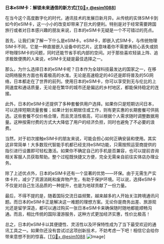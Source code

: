 **日本eSIM卡：解锁未来通信的新方式[[TG💪+ @esim1088](https://t.me/s/esim1088)]**

在当今这个高度数字化的时代，通讯技术的发展日新月异。从传统的实体SIM卡到如今的eSIM卡，这一小小的改变却带来了巨大的便利。特别是对于经常需要跨国旅行或者对日本感兴趣的朋友来说，日本的eSIM卡无疑是一个不可错过的亮点。

首先，让我们来了解一下什么是eSIM卡。eSIM卡，即嵌入式SIM卡，与传统物理SIM卡不同，它是一种直接嵌入设备中的芯片。这意味着你不需要再担心丢失或损坏物理SIM卡的问题，同时还能节省手机内部的空间。对于那些喜欢轻装上阵、追求极致便携的人来说，eSIM卡无疑是最佳选择之一。

那么，为什么选择日本的eSIM卡呢？日本作为全球科技最发达的国家之一，在移动网络服务方面也有着极高的水准。无论是高速稳定的4G还是即将普及的5G网络，日本都走在了世界的前列。使用日本的eSIM卡，你可以享受到无与伦比的上网速度和通话质量，无论是在繁华的城市还是偏远的乡村地区，都能保持稳定的连接。

此外，日本的eSIM卡还提供了多种套餐供用户选择。如果你只是短期访问日本，可以选择短期流量套餐；如果计划长期居住或工作，则有更实惠的长期套餐可供挑选。这些套餐不仅价格合理，而且灵活性极高，可以根据个人需求随时调整数据用量。这种按需付费的方式大大降低了用户的经济负担，同时也避免了不必要的浪费。

当然，对于初次接触eSIM卡的朋友来说，可能会担心如何正确安装和使用。其实这非常简单！大多数现代智能手机都已经支持eSIM功能，只需按照运营商提供的指引进行设置即可轻松激活。如果你不确定自己的手机是否兼容，也可以提前咨询相关客服人员获取帮助。整个过程既快捷又方便，完全无需亲自前往实体店办理业务。

除了上述优点外，日本的eSIM卡还有一个显著的优势——环保。由于无需生产实体卡片，减少了资源消耗和废弃物产生，有助于保护环境。可以说，选择eSIM卡不仅是对自己生活品质的一种提升，也是为地球贡献了一份力量。

最后，不得不提的是，随着国际交流日益频繁，越来越多的人开始关注跨境通讯问题。而日本的eSIM卡正是解决这一难题的理想方案。无论你是商务出差、旅游观光还是留学深造，都可以通过购买一张日本eSIM卡来确保随时随地都能顺畅沟通。而且，相比传统的国际漫游服务，这种方式更加经济实惠，性价比极高！

总之，日本的eSIM卡以其便捷性、灵活性以及环保特性成为了当下最受欢迎的通讯工具之一。如果你还没有尝试过这项创新技术，不妨考虑一下吧！相信它会给你带来意想不到的惊喜。[[TG💪+ @esim1088](https://t.me/s/esim1088) ![Image](https://i.postimg.cc/4NQfJmqS/Snipaste-2025-05-13-00-14-12.png)]